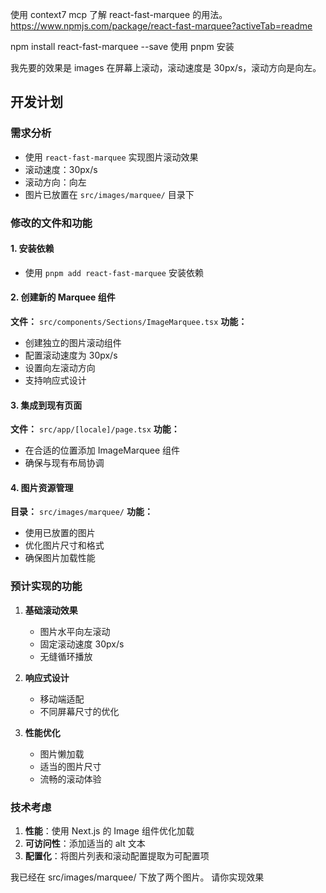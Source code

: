 使用 context7 mcp 了解 react-fast-marquee 的用法。
https://www.npmjs.com/package/react-fast-marquee?activeTab=readme

npm install react-fast-marquee --save
使用 pnpm 安装

我先要的效果是 images 在屏幕上滚动，滚动速度是 30px/s，滚动方向是向左。

## 开发计划

### 需求分析
- 使用 `react-fast-marquee` 实现图片滚动效果
- 滚动速度：30px/s
- 滚动方向：向左
- 图片已放置在 `src/images/marquee/` 目录下

### 修改的文件和功能

#### 1. 安装依赖
- 使用 `pnpm add react-fast-marquee` 安装依赖

#### 2. 创建新的 Marquee 组件
**文件：** `src/components/Sections/ImageMarquee.tsx`
**功能：**
- 创建独立的图片滚动组件
- 配置滚动速度为 30px/s
- 设置向左滚动方向
- 支持响应式设计

#### 3. 集成到现有页面
**文件：** `src/app/[locale]/page.tsx`
**功能：**
- 在合适的位置添加 ImageMarquee 组件
- 确保与现有布局协调

#### 4. 图片资源管理
**目录：** `src/images/marquee/`
**功能：**
- 使用已放置的图片
- 优化图片尺寸和格式
- 确保图片加载性能

### 预计实现的功能

1. **基础滚动效果**
   - 图片水平向左滚动
   - 固定滚动速度 30px/s
   - 无缝循环播放

2. **响应式设计**
   - 移动端适配
   - 不同屏幕尺寸的优化

3. **性能优化**
   - 图片懒加载
   - 适当的图片尺寸
   - 流畅的滚动体验

### 技术考虑

1. **性能**：使用 Next.js 的 Image 组件优化加载
2. **可访问性**：添加适当的 alt 文本
3. **配置化**：将图片列表和滚动配置提取为可配置项


我已经在 src/images/marquee/ 下放了两个图片。
请你实现效果